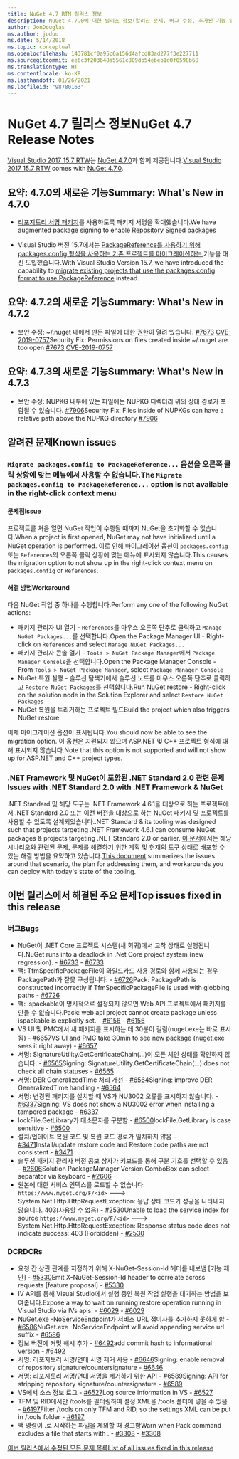 ```yaml
---
title: NuGet 4.7 RTM 릴리스 정보
description: NuGet 4.7.0에 대한 릴리스 정보(알려진 문제, 버그 수정, 추가된 기능 및 DCR 포함)
author: JonDouglas
ms.author: jodou
ms.date: 5/14/2018
ms.topic: conceptual
ms.openlocfilehash: 143781cf0a95c6a156d4afcd83ad277f3e227711
ms.sourcegitcommit: ee6c3f203648a5561c809db54ebeb1d0f0598b68
ms.translationtype: HT
ms.contentlocale: ko-KR
ms.lasthandoff: 01/26/2021
ms.locfileid: "98780163"
---
```

# <a name="nuget-47-release-notes"></a><span data-ttu-id="6a5be-103">NuGet 4.7 릴리스 정보</span><span class="sxs-lookup"><span data-stu-id="6a5be-103">NuGet 4.7 Release Notes</span></span>

<span data-ttu-id="6a5be-104">[Visual Studio 2017 15.7 RTW](https://www.visualstudio.com/news/releasenotes/vs2017-relnotes)는 [NuGet 4.7.0](https://dist.nuget.org/win-x86-commandline/v4.7.0/nuget.exe)과 함께 제공됩니다.</span><span class="sxs-lookup"><span data-stu-id="6a5be-104">[Visual Studio 2017 15.7 RTW](https://www.visualstudio.com/news/releasenotes/vs2017-relnotes) comes with [NuGet 4.7.0](https://dist.nuget.org/win-x86-commandline/v4.7.0/nuget.exe).</span></span>

## <a name="summary-whats-new-in-470"></a><span data-ttu-id="6a5be-105">요약: 4.7.0의 새로운 기능</span><span class="sxs-lookup"><span data-stu-id="6a5be-105">Summary: What's New in 4.7.0</span></span>

* <span data-ttu-id="6a5be-106">[리포지토리 서명 패키지](https://github.com/NuGet/Home/wiki/Repository-Signatures)를 사용하도록 패키지 서명을 확대했습니다.</span><span class="sxs-lookup"><span data-stu-id="6a5be-106">We have augmented package signing to enable [Repository Signed packages](https://github.com/NuGet/Home/wiki/Repository-Signatures)</span></span>

* <span data-ttu-id="6a5be-107">Visual Studio 버전 15.7에서는 [PackageReference를 사용하기 위해 packages.config 형식을 사용하는 기존 프로젝트를 마이그레이션하는 ](../consume-packages/migrate-packages-config-to-package-reference.md) 기능을 대신 도입했습니다.</span><span class="sxs-lookup"><span data-stu-id="6a5be-107">With Visual Studio Version 15.7, we have introduced the capability to [migrate existing projects that use the packages.config format to use PackageReference](../consume-packages/migrate-packages-config-to-package-reference.md) instead.</span></span>

## <a name="summary-whats-new-in-472"></a><span data-ttu-id="6a5be-108">요약: 4.7.2의 새로운 기능</span><span class="sxs-lookup"><span data-stu-id="6a5be-108">Summary: What's New in 4.7.2</span></span>

* <span data-ttu-id="6a5be-109">보안 수정: ~/.nuget 내에서 만든 파일에 대한 권한이 열려 있습니다. [#7673](https://github.com/NuGet/Home/issues/7673) [CVE-2019-0757](https://portal.msrc.microsoft.com/en-us/security-guidance/advisory/CVE-2019-0757)</span><span class="sxs-lookup"><span data-stu-id="6a5be-109">Security Fix: Permissions on files created inside ~/.nuget are too open [#7673](https://github.com/NuGet/Home/issues/7673) [CVE-2019-0757](https://portal.msrc.microsoft.com/en-us/security-guidance/advisory/CVE-2019-0757)</span></span>

## <a name="summary-whats-new-in-473"></a><span data-ttu-id="6a5be-110">요약: 4.7.3의 새로운 기능</span><span class="sxs-lookup"><span data-stu-id="6a5be-110">Summary: What's New in 4.7.3</span></span>

* <span data-ttu-id="6a5be-111">보안 수정: NUPKG 내부에 있는 파일에는 NUPKG 디렉터리 위의 상대 경로가 포함될 수 있습니다. [#7906](https://github.com/NuGet/Home/issues/7906)</span><span class="sxs-lookup"><span data-stu-id="6a5be-111">Security Fix: Files inside of NUPKGs can have a relative path above the NUPKG directory [#7906](https://github.com/NuGet/Home/issues/7906)</span></span>

## <a name="known-issues"></a><span data-ttu-id="6a5be-112">알려진 문제</span><span class="sxs-lookup"><span data-stu-id="6a5be-112">Known issues</span></span>

### <a name="the-migrate-packagesconfig-to-packagereference-option-is-not-available-in-the-right-click-context-menu"></a><span data-ttu-id="6a5be-113">`Migrate packages.config to PackageReference...` 옵션을 오른쪽 클릭 상황에 맞는 메뉴에서 사용할 수 없습니다.</span><span class="sxs-lookup"><span data-stu-id="6a5be-113">The `Migrate packages.config to PackageReference...` option is not available in the right-click context menu</span></span>

#### <a name="issue"></a><span data-ttu-id="6a5be-114">문제점</span><span class="sxs-lookup"><span data-stu-id="6a5be-114">Issue</span></span>

<span data-ttu-id="6a5be-115">프로젝트를 처음 열면 NuGet 작업이 수행될 때까지 NuGet을 초기화할 수 없습니다.</span><span class="sxs-lookup"><span data-stu-id="6a5be-115">When a project is first opened, NuGet may not have initialized until a NuGet operation is performed.</span></span> <span data-ttu-id="6a5be-116">이로 인해 마이그레이션 옵션이 `packages.config` 또는 `References`의 오른쪽 클릭 상황에 맞는 메뉴에 표시되지 않습니다.</span><span class="sxs-lookup"><span data-stu-id="6a5be-116">This causes the migration option to not show up in the right-click context menu on `packages.config` or `References`.</span></span>

#### <a name="workaround"></a><span data-ttu-id="6a5be-117">해결 방법</span><span class="sxs-lookup"><span data-stu-id="6a5be-117">Workaround</span></span>

<span data-ttu-id="6a5be-118">다음 NuGet 작업 중 하나를 수행합니다.</span><span class="sxs-lookup"><span data-stu-id="6a5be-118">Perform any one of the following NuGet actions:</span></span>
* <span data-ttu-id="6a5be-119">패키지 관리자 UI 열기 - `References`를 마우스 오른쪽 단추로 클릭하고 `Manage NuGet Packages...`를 선택합니다.</span><span class="sxs-lookup"><span data-stu-id="6a5be-119">Open the Package Manager UI - Right-click on `References` and select `Manage NuGet Packages...`</span></span>
* <span data-ttu-id="6a5be-120">패키지 관리자 콘솔 열기 - `Tools > NuGet Package Manager`에서 `Package Manager Console`을 선택합니다.</span><span class="sxs-lookup"><span data-stu-id="6a5be-120">Open the Package Manager Console - From `Tools > NuGet Package Manager`, select `Package Manager Console`</span></span>
* <span data-ttu-id="6a5be-121">NuGet 복원 실행 - 솔루션 탐색기에서 솔루션 노드를 마우스 오른쪽 단추로 클릭하고 `Restore NuGet Packages`를 선택합니다.</span><span class="sxs-lookup"><span data-stu-id="6a5be-121">Run NuGet restore - Right-click on the solution node in the Solution Explorer and select `Restore NuGet Packages`</span></span>
* <span data-ttu-id="6a5be-122">NuGet 복원을 트리거하는 프로젝트 빌드</span><span class="sxs-lookup"><span data-stu-id="6a5be-122">Build the project which also triggers NuGet restore</span></span>

<span data-ttu-id="6a5be-123">이제 마이그레이션 옵션이 표시됩니다.</span><span class="sxs-lookup"><span data-stu-id="6a5be-123">You should now be able to see the migration option.</span></span> <span data-ttu-id="6a5be-124">이 옵션은 지원되지 않으며 ASP.NET 및 C++ 프로젝트 형식에 대해 표시되지 않습니다.</span><span class="sxs-lookup"><span data-stu-id="6a5be-124">Note that this option is not supported and will not show up for ASP.NET and C++ project types.</span></span>

### <a name="issues-with-net-standard-20-with-net-framework--nuget"></a><span data-ttu-id="6a5be-125">.NET Framework 및 NuGet이 포함된 .NET Standard 2.0 관련 문제</span><span class="sxs-lookup"><span data-stu-id="6a5be-125">Issues with .NET Standard 2.0 with .NET Framework & NuGet</span></span>

<span data-ttu-id="6a5be-126">.NET Standard 및 해당 도구는 .NET Framework 4.6.1을 대상으로 하는 프로젝트에서 .NET Standard 2.0 또는 이전 버전을 대상으로 하는 NuGet 패키지 및 프로젝트를 사용할 수 있도록 설계되었습니다.</span><span class="sxs-lookup"><span data-stu-id="6a5be-126">.NET Standard & its tooling was designed such that projects targeting .NET Framework 4.6.1 can consume NuGet packages & projects targeting .NET Standard 2.0 or earlier.</span></span> <span data-ttu-id="6a5be-127">[이 문서](https://github.com/dotnet/standard/issues/481)에서는 해당 시나리오와 관련된 문제, 문제를 해결하기 위한 계획 및 현재의 도구 상태로 배포할 수 있는 해결 방법을 요약하고 있습니다.</span><span class="sxs-lookup"><span data-stu-id="6a5be-127">[This document](https://github.com/dotnet/standard/issues/481) summarizes the issues around that scenario, the plan for addressing them, and workarounds you can deploy with today's state of the tooling.</span></span>

## <a name="top-issues-fixed-in-this-release"></a><span data-ttu-id="6a5be-128">이번 릴리스에서 해결된 주요 문제</span><span class="sxs-lookup"><span data-stu-id="6a5be-128">Top issues fixed in this release</span></span>

### <a name="bugs"></a><span data-ttu-id="6a5be-129">버그</span><span class="sxs-lookup"><span data-stu-id="6a5be-129">Bugs</span></span>

* <span data-ttu-id="6a5be-130">NuGet이 .NET Core 프로젝트 시스템(새 회귀)에서 교착 상태로 실행됩니다.</span><span class="sxs-lookup"><span data-stu-id="6a5be-130">NuGet runs into a deadlock in .Net Core project system (new regression).</span></span><span data-ttu-id="6a5be-131"> - [#6733](https://github.com/NuGet/Home/issues/6733)</span><span class="sxs-lookup"><span data-stu-id="6a5be-131"> - [#6733](https://github.com/NuGet/Home/issues/6733)</span></span>
* <span data-ttu-id="6a5be-132">팩: TfmSpecificPackageFile이 와일드카드 사용 경로와 함께 사용되는 경우 PackagePath가 잘못 구성됩니다. - [#6726](https://github.com/NuGet/Home/issues/6726)</span><span class="sxs-lookup"><span data-stu-id="6a5be-132">Pack: PackagePath is constructed incorrectly if TfmSpecificPackageFile is used with globbing paths - [#6726](https://github.com/NuGet/Home/issues/6726)</span></span>
* <span data-ttu-id="6a5be-133">팩: ispackable이 명시적으로 설정되지 않으면 Web API 프로젝트에서 패키지를 만들 수 없습니다.</span><span class="sxs-lookup"><span data-stu-id="6a5be-133">Pack: web api project cannot create package unless ispackable is explicitly set.</span></span><span data-ttu-id="6a5be-134"> - [#6156](https://github.com/NuGet/Home/issues/6156)</span><span class="sxs-lookup"><span data-stu-id="6a5be-134"> - [#6156](https://github.com/NuGet/Home/issues/6156)</span></span>
* <span data-ttu-id="6a5be-135">VS UI 및 PMC에서 새 패키지를 표시하는 데 30분이 걸림(nuget.exe는 바로 표시됨) - [#6657](https://github.com/NuGet/Home/issues/6657)</span><span class="sxs-lookup"><span data-stu-id="6a5be-135">VS UI and PMC take 30min to see new package (nuget.exe sees it right away) - [#6657](https://github.com/NuGet/Home/issues/6657)</span></span>
* <span data-ttu-id="6a5be-136">서명:  SignatureUtility.GetCertificateChain(...)이 모든 체인 상태를 확인하지 않습니다. - [#6565](https://github.com/NuGet/Home/issues/6565)</span><span class="sxs-lookup"><span data-stu-id="6a5be-136">Signing:  SignatureUtility.GetCertificateChain(...) does not check all chain statuses - [#6565](https://github.com/NuGet/Home/issues/6565)</span></span>
* <span data-ttu-id="6a5be-137">서명: DER GeneralizedTime 처리 개선 - [#6564](https://github.com/NuGet/Home/issues/6564)</span><span class="sxs-lookup"><span data-stu-id="6a5be-137">Signing:  improve DER GeneralizedTime handling - [#6564](https://github.com/NuGet/Home/issues/6564)</span></span>
* <span data-ttu-id="6a5be-138">서명: 변경된 패키지를 설치할 때 VS가 NU3002 오류를 표시하지 않습니다. - [#6337](https://github.com/NuGet/Home/issues/6337)</span><span class="sxs-lookup"><span data-stu-id="6a5be-138">Signing: VS does not show a NU3002 error when installing a tampered package - [#6337](https://github.com/NuGet/Home/issues/6337)</span></span>
* <span data-ttu-id="6a5be-139">lockFile.GetLibrary가 대소문자를 구분함 - [#6500](https://github.com/NuGet/Home/issues/6500)</span><span class="sxs-lookup"><span data-stu-id="6a5be-139">lockFile.GetLibrary is case sensitive - [#6500](https://github.com/NuGet/Home/issues/6500)</span></span>
* <span data-ttu-id="6a5be-140">설치/업데이트 복원 코드 및 복원 코드 경로가 일치하지 않음 - [#3471](https://github.com/NuGet/Home/issues/3471)</span><span class="sxs-lookup"><span data-stu-id="6a5be-140">Install/update restore code and Restore code paths are not consistent - [#3471](https://github.com/NuGet/Home/issues/3471)</span></span>
* <span data-ttu-id="6a5be-141">솔루션 패키지 관리자 버전 콤보 상자가 키보드를 통해 구분 기호를 선택할 수 있음 - [#2606](https://github.com/NuGet/Home/issues/2606)</span><span class="sxs-lookup"><span data-stu-id="6a5be-141">Solution PackageManager Version ComboBox can select separator via keyboard - [#2606](https://github.com/NuGet/Home/issues/2606)</span></span>
* <span data-ttu-id="6a5be-142">원본에 대한 서비스 인덱스를 로드할 수 없습니다. `https://www.myget.org/F/<id>` ---> System.Net.Http.HttpRequestException: 응답 상태 코드가 성공을 나타내지 않습니다. 403(사용할 수 없음) - [#2530](https://github.com/NuGet/Home/issues/2530)</span><span class="sxs-lookup"><span data-stu-id="6a5be-142">Unable to load the service index for source `https://www.myget.org/F/<id>` ---> System.Net.Http.HttpRequestException: Response status code does not indicate success: 403 (Forbidden) - [#2530](https://github.com/NuGet/Home/issues/2530)</span></span>

### <a name="dcrs"></a><span data-ttu-id="6a5be-143">DCR</span><span class="sxs-lookup"><span data-stu-id="6a5be-143">DCRs</span></span>

* <span data-ttu-id="6a5be-144">요청 간 상관 관계를 지정하기 위해 X-NuGet-Session-Id 헤더를 내보냄 [기능 제안] - [#5330](https://github.com/NuGet/Home/issues/5330)</span><span class="sxs-lookup"><span data-stu-id="6a5be-144">Emit X-NuGet-Session-Id header to correlate across requests [feature proposal] - [#5330](https://github.com/NuGet/Home/issues/5330)</span></span>
* <span data-ttu-id="6a5be-145">IV API를 통해 Visual Studio에서 실행 중인 복원 작업 실행을 대기하는 방법을 보여줍니다.</span><span class="sxs-lookup"><span data-stu-id="6a5be-145">Expose a way to wait on running restore operation running in Visual Studio via IVs apis.</span></span><span data-ttu-id="6a5be-146"> - [#6029](https://github.com/NuGet/Home/issues/6029)</span><span class="sxs-lookup"><span data-stu-id="6a5be-146"> - [#6029](https://github.com/NuGet/Home/issues/6029)</span></span>
* <span data-ttu-id="6a5be-147">NuGet.exe -NoServiceEndpoint가 서비스 URL 접미사를 추가하지 못하게 함 - [#6586](https://github.com/NuGet/Home/issues/6586)</span><span class="sxs-lookup"><span data-stu-id="6a5be-147">NuGet.exe -NoServiceEndpoint will avoid appending service url suffix - [#6586](https://github.com/NuGet/Home/issues/6586)</span></span>
* <span data-ttu-id="6a5be-148">정보 버전에 커밋 해시 추가 - [#6492](https://github.com/NuGet/Home/issues/6492)</span><span class="sxs-lookup"><span data-stu-id="6a5be-148">add commit hash to informational version - [#6492](https://github.com/NuGet/Home/issues/6492)</span></span>
* <span data-ttu-id="6a5be-149">서명: 리포지토리 서명/연대 서명 제거 사용 - [#6646](https://github.com/NuGet/Home/issues/6646)</span><span class="sxs-lookup"><span data-stu-id="6a5be-149">Signing:  enable removal of repository signature/countersignature - [#6646](https://github.com/NuGet/Home/issues/6646)</span></span>
* <span data-ttu-id="6a5be-150">서명:  리포지토리 서명/연대 서명을 제거하기 위한 API - [#6589](https://github.com/NuGet/Home/issues/6589)</span><span class="sxs-lookup"><span data-stu-id="6a5be-150">Signing:  API for stripping repository signature/countersignature - [#6589](https://github.com/NuGet/Home/issues/6589)</span></span>
* <span data-ttu-id="6a5be-151">VS에서 소스 정보 로그 - [#6527](https://github.com/NuGet/Home/issues/6527)</span><span class="sxs-lookup"><span data-stu-id="6a5be-151">Log source information in VS - [#6527](https://github.com/NuGet/Home/issues/6527)</span></span>
* <span data-ttu-id="6a5be-152">TFM 및 RID에서만 /tools를 필터링하여 설정 XML을 /tools 폴더에 넣을 수 있음 - [#6197](https://github.com/NuGet/Home/issues/6197)</span><span class="sxs-lookup"><span data-stu-id="6a5be-152">Filter /tools on only TFM and RID, so the settings XML can be put in /tools folder - [#6197](https://github.com/NuGet/Home/issues/6197)</span></span>
* <span data-ttu-id="6a5be-153">팩 명령이 .로 시작하는 파일을 제외할 때 경고함</span><span class="sxs-lookup"><span data-stu-id="6a5be-153">Warn when Pack command excludes a file that starts with .</span></span><span data-ttu-id="6a5be-154">  - [#3308](https://github.com/NuGet/Home/issues/3308)</span><span class="sxs-lookup"><span data-stu-id="6a5be-154">  - [#3308](https://github.com/NuGet/Home/issues/3308)</span></span>

[<span data-ttu-id="6a5be-155">이번 릴리스에서 수정된 모든 문제 목록</span><span class="sxs-lookup"><span data-stu-id="6a5be-155">List of all issues fixed in this release</span></span>](https://github.com/NuGet/Home/issues?q=is%3Aissue+is%3Aclosed+milestone%3A%224.7")
